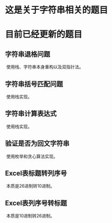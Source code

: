 # 这是关于字符串相关的题目
# 目前已经更新的题目

## 字符串退格问题

​		使用栈、字符串本身重构以及双指针法。

## 字符串括号匹配问题

​		使用栈实现。

## 字符串计算表达式

​		使用栈实现。

## 验证是否为回文字符串

​		使用枚举和贪心算法实现。

## Excel表标题转列序号

​		本质是26进制转10进制。

## Excel表列序号转标题

​		本质是10进制转26进制。

